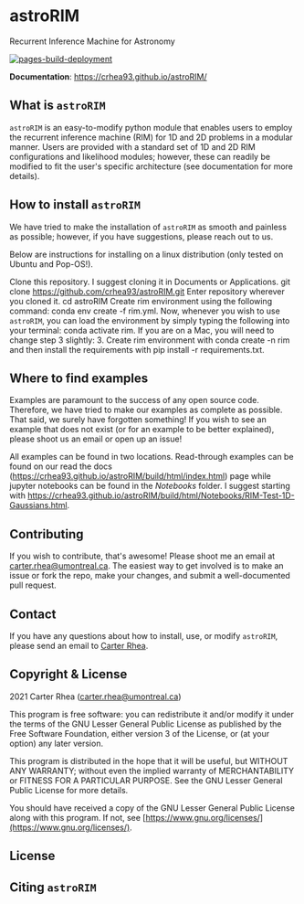 # astroRIM
Recurrent Inference Machine for Astronomy

[![pages-build-deployment](https://github.com/crhea93/astroRIM/actions/workflows/pages/pages-build-deployment/badge.svg)](https://github.com/crhea93/astroRIM/actions/workflows/pages/pages-build-deployment)

**Documentation**: 
https://crhea93.github.io/astroRIM/

## What is `astroRIM`
`astroRIM` is an easy-to-modify python module that enables users to employ the recurrent inference machine (RIM) for 1D and 2D problems in a modular manner. 
Users are provided with a standard set of 1D and 2D RIM configurations and likelihood modules; however, these can readily be modified to fit the user's specific architecture (see documentation for more details). 

## How to install `astroRIM`
We have tried to make the installation of `astroRIM` as smooth and painless as possible; however, if you have suggestions, please reach out to us.

Below are instructions for installing on a linux distribution (only tested on Ubuntu and Pop-OS!).

Clone this repository. I suggest cloning it in Documents or Applications. git clone https://github.com/crhea93/astroRIM.git
Enter repository wherever you cloned it. cd astroRIM
Create rim environment using the following command: conda env create -f rim.yml. Now, whenever you wish to use `astroRIM`, you can load the environment by simply typing the following into your terminal: conda activate rim.
If you are on a Mac, you will need to change step 3 slightly: 3. Create rim environment with conda create -n rim and then install the requirements with pip install -r requirements.txt.

## Where to find examples
Examples are paramount to the success of any open source code. Therefore, we have tried to make our examples as complete as possible. That said, we surely have forgotten something! If you wish to see an example that does not exist (or for an example to be better explained), please shoot us an email or open up an issue!

All examples can be found in two locations. Read-through examples can be found on our read the docs (https://crhea93.github.io/astroRIM/build/html/index.html) page while jupyter notebooks can be found in the *Notebooks* folder. I suggest starting with https://crhea93.github.io/astroRIM/build/html/Notebooks/RIM-Test-1D-Gaussians.html.


## Contributing
If you wish to contribute, that's awesome! Please shoot me an email at [carter.rhea@umontreal.ca](mailto:carter.rhea@umontreal.ca).
The easiest way to get involved is to make an issue or fork the repo, make your changes, and submit a well-documented pull request.

## Contact
If you have any questions about how to install, use, or modify `astroRIM`, please send an email to [Carter Rhea](mailto:carter.rhea@umontreal.ca).

## Copyright & License
2021 Carter Rhea ([carter.rhea@umontreal.ca](mailto:carter.rhea@umontreal.ca))

This program is free software: you can redistribute it and/or modify it under the terms of the GNU Lesser General Public License as published by the Free Software Foundation, either version 3 of the License, or (at your option) any later version.

This program is distributed in the hope that it will be useful, but WITHOUT ANY WARRANTY; without even the implied warranty of MERCHANTABILITY or FITNESS FOR A PARTICULAR PURPOSE. See the GNU Lesser General Public License for more details.

You should have received a copy of the GNU Lesser General Public License along with this program. If not, see [https://www.gnu.org/licenses/](https://www.gnu.org/licenses/).


## License

## Citing `astroRIM`
 